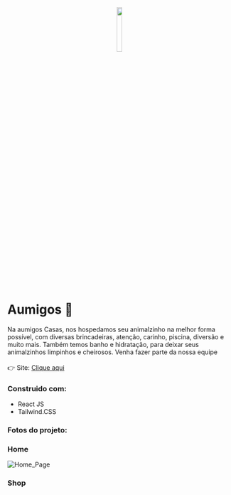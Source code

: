 <div align='center'>
 <img style="width:16%" src='https://github.com/davimgfx/aumigos/assets/118557337/323d281f-cd71-4164-9de4-4444c6b7409f'/>
</div>

# Aumigos 🐶

Na aumigos Casas, nos hospedamos seu animalzinho na melhor forma possível,
com diversas brincadeiras, atenção, carinho, piscina, diversão e muito mais.
Também temos banho e hidratação, para deixar seus animalzinhos limpinhos e cheirosos.
Venha fazer parte da nossa equipe 
<br />
<br />
👉 Site: [Clique aqui](https://aumigos-casa.vercel.app/)

### Construido com:

- React JS <br>
- Tailwind.CSS  <br>

### Fotos do projeto:
### Home
![Home_Page](https://github.com/davimgfx/aumigos/assets/118557337/b71ac001-26b1-4630-bd49-87bac3bd243f)

### Shop
